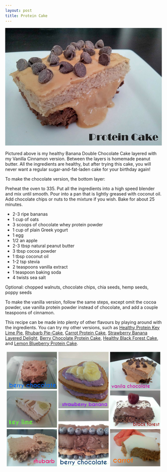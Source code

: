```yaml
---
layout: post
title: Protein Cake
---
```


![Protein Cake](/images/protein_cake.jpg)

Pictured above is my healthy Banana Double Chocolate Cake layered with my Vanilla Cinnamon version. Between the layers is homemade peanut butter. All the ingredients are healthy, but after trying this cake, you will never want a regular sugar-and-fat-laden cake for your birthday again! 
  
To make the chocolate version, the bottom layer: 

Preheat the oven to 335. Put all the ingredients into a high speed blender and mix until smooth. Pour into a pan that is lightly greased with coconut oil. Add chocolate chips or nuts to the mixture if you wish. Bake for about 25 minutes. 

- 2-3 ripe bananas
- 1 cup of oats
- 3 scoops of chocolate whey protein powder
- 1 cup of plain Greek yogurt
- 1 egg 
- 1/2 an apple 
- 2-3 tbsp natural peanut butter
- 3 tbsp cocoa powder 
- 1 tbsp coconut oil
- 1-2 tsp stevia 
- 2 teaspoons vanilla extract
- 1 teaspoon baking soda
- 4 twists sea salt

Optional: chopped walnuts, chocolate chips, chia seeds, hemp seeds, poppy seeds   

To make the vanilla version, follow the same steps, except omit the cocoa powder, use vanilla protein powder instead of chocolate, and add a couple teaspoons of cinnamon. 

This recipe can be made into plenty of other flavours by playing around with the ingredients. You can try my other versions, such as [Healthy Protein Key Lime Pie](http://teri-lynn.ca/2014/08/01/healthy-protein-key-lime-pie/), [Rhubarb Pie-Cake](http://teri-lynn.ca/2014/06/23/rhubarb-pie-cake/), [Carrot Protein Cake](http://teri-lynn.ca/2014/05/18/carrot-protein-cake/), [Strawberry Banana Layered Delight](http://teri-lynn.ca/2014/04/22/strawberry-banana-layered-delight/), [Berry Chocolate Protein Cake](http://teri-lynn.ca/2014/08/11/berry-chocolate-protein-cake/), [Healthy Black Forest Cake](http://teri-lynn.ca/2014/08/12/healthy-black-forest-cake/), and [Lemon Blueberry Protein Cake](http://teri-lynn.ca/2014/08/11/lemon-blueberry-protein-cake/). 


![Protein Cake](/images/protein_cake_collage1.jpg)



  
